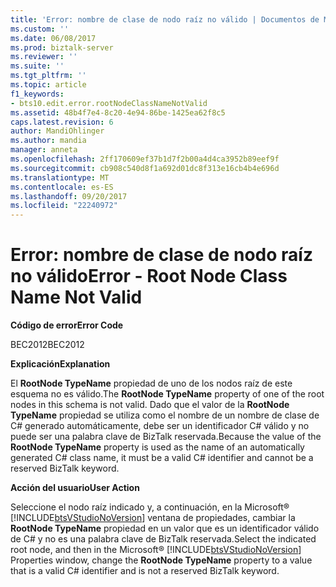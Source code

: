 ```yaml
---
title: 'Error: nombre de clase de nodo raíz no válido | Documentos de Microsoft'
ms.custom: ''
ms.date: 06/08/2017
ms.prod: biztalk-server
ms.reviewer: ''
ms.suite: ''
ms.tgt_pltfrm: ''
ms.topic: article
f1_keywords:
- bts10.edit.error.rootNodeClassNameNotValid
ms.assetid: 48b4f7e4-8c20-4e94-86be-1425ea62f8c5
caps.latest.revision: 6
author: MandiOhlinger
ms.author: mandia
manager: anneta
ms.openlocfilehash: 2ff170609ef37b1d7f2b00a4d4ca3952b89eef9f
ms.sourcegitcommit: cb908c540d8f1a692d01dc8f313e16cb4b4e696d
ms.translationtype: MT
ms.contentlocale: es-ES
ms.lasthandoff: 09/20/2017
ms.locfileid: "22240972"
---
```

# <a name="error---root-node-class-name-not-valid"></a><span data-ttu-id="6ae20-102">Error: nombre de clase de nodo raíz no válido</span><span class="sxs-lookup"><span data-stu-id="6ae20-102">Error - Root Node Class Name Not Valid</span></span>
<span data-ttu-id="6ae20-103">**Código de error**</span><span class="sxs-lookup"><span data-stu-id="6ae20-103">**Error Code**</span></span>  
  
 <span data-ttu-id="6ae20-104">BEC2012</span><span class="sxs-lookup"><span data-stu-id="6ae20-104">BEC2012</span></span>  
  
 <span data-ttu-id="6ae20-105">**Explicación**</span><span class="sxs-lookup"><span data-stu-id="6ae20-105">**Explanation**</span></span>  
  
 <span data-ttu-id="6ae20-106">El **RootNode TypeName** propiedad de uno de los nodos raíz de este esquema no es válido.</span><span class="sxs-lookup"><span data-stu-id="6ae20-106">The **RootNode TypeName** property of one of the root nodes in this schema is not valid.</span></span> <span data-ttu-id="6ae20-107">Dado que el valor de la **RootNode TypeName** propiedad se utiliza como el nombre de un nombre de clase de C# generado automáticamente, debe ser un identificador C# válido y no puede ser una palabra clave de BizTalk reservada.</span><span class="sxs-lookup"><span data-stu-id="6ae20-107">Because the value of the **RootNode TypeName** property is used as the name of an automatically generated C# class name, it must be a valid C# identifier and cannot be a reserved BizTalk keyword.</span></span>  
  
 <span data-ttu-id="6ae20-108">**Acción del usuario**</span><span class="sxs-lookup"><span data-stu-id="6ae20-108">**User Action**</span></span>  
  
 <span data-ttu-id="6ae20-109">Seleccione el nodo raíz indicado y, a continuación, en la Microsoft® [!INCLUDE[btsVStudioNoVersion](../includes/btsvstudionoversion-md.md)] ventana de propiedades, cambiar la **RootNode TypeName** propiedad en un valor que es un identificador válido de C# y no es una palabra clave de BizTalk reservada.</span><span class="sxs-lookup"><span data-stu-id="6ae20-109">Select the indicated root node, and then in the Microsoft® [!INCLUDE[btsVStudioNoVersion](../includes/btsvstudionoversion-md.md)] Properties window, change the **RootNode TypeName** property to a value that is a valid C# identifier and is not a reserved BizTalk keyword.</span></span>